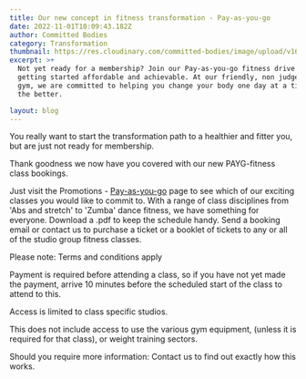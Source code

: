 ```yaml
---
title: Our new concept in fitness transformation - Pay-as-you-go
date: 2022-11-01T10:09:43.182Z
author: Committed Bodies
category: Transformation
thumbnail: https://res.cloudinary.com/committed-bodies/image/upload/v1667376985/ZumbaCB-blog.png
excerpt: >+
  Not yet ready for a membership? Join our Pay-as-you-go fitness drive to make
  getting started affordable and achievable. At our friendly, non judgemental
  gym, we are committed to helping you change your body one day at a time, for
  the better.

layout: blog
---
```

You really want to start the transformation path to a healthier and fitter you, but are just not ready for membership.

Thank goodness we now have you covered with our new PAYG-fitness class bookings.

Just visit the  Promotions - [Pay-as-you-go](https://committedbodies.netlify.app/promotions/pay-as-you-go) page to see which of our exciting classes you would like to commit to. With a range of class disciplines from 'Abs and stretch' to 'Zumba' dance fitness, we have something for everyone.
Download a .pdf to keep the schedule handy.
Send a booking email or contact us to purchase a ticket or a booklet of tickets to any or all of the studio group f﻿itness classes. 

P﻿lease note: T﻿erms and conditions apply

P﻿ayment is required before attending a class, so if you have not yet made the payment, arrive 10 minutes before the scheduled start of the class to attend to this.

A﻿ccess is limited to class specific studios.

This does not include access to use the various gym equipment, (unless it is required for that class), or weight training sectors. 

S﻿hould you require more information:
Contact us to find out exactly how this works.